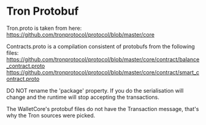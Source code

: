 # Tron Protobuf

Tron.proto is taken from here:
https://github.com/tronprotocol/protocol/blob/master/core

Contracts.proto is a compilation consistent of protobufs from the following files:
https://github.com/tronprotocol/protocol/blob/master/core/contract/balance_contract.proto
https://github.com/tronprotocol/protocol/blob/master/core/contract/smart_contract.proto

DO NOT rename the 'package' property. If you do the serialisation will change and the runtime will stop accepting the transactions.

The WalletCore's protobuf files do not have the Transaction message, that's why the Tron sources were picked.

